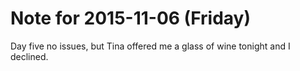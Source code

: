 # Note for 2015-11-06 (Friday)

Day five no issues, but Tina offered me a glass of wine tonight and I declined.
